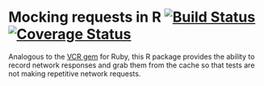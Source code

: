 Mocking requests in R [![Build Status](https://travis-ci.org/robertzk/vc.r)](https://travis-ci.org/robertzk/vc.r.svg?branch=master) [![Coverage Status](https://coveralls.io/r/robertzk/vc.r)](https://coveralls.io/repos/robertzk/vc.r/badge.svg?branch=master)
===========

Analogous to the [VCR gem](https://github.com/vcr/vcr) for Ruby, this R package
provides the ability to record network responses and grab them from the cache
so that tests are not making repetitive network requests.

